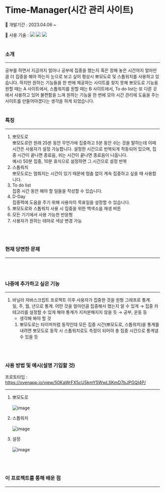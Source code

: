 # Time-Manager(시간 관리 사이트)
📌 개발기간 : 2023.04.06 ~

📌 사용 기술 : <img src="https://img.shields.io/badge/-JavaScript-F7DF1E?style=flat&logo=JavaScript&logoColor=white"/>
<img src="https://img.shields.io/badge/-HTML-E34F26?style=flat&logo=HTML5&logoColor=white"/>
<img src="https://img.shields.io/badge/-CSS-1572B6?style=flat&logo=CSS3&logoColor=white"/>
<br/>
<br/>

### 소개

---

공부를 하면서 지금까지 얼마나 공부에 집중을 했는지 혹은 정해 놓은 시간까지 얼마만큼 더 집중을 해야 하는지 눈으로 보고 싶어 평상시 뽀모도로 및 스톱워치를 사용하고 있습니다. 하지만 원하는 기능들을 한 번에 제공하는 사이트를 찾지 못해 뽀모도로 기능을 원할 때는 A 사이트에서, 스톱워치를 원할 때는 B 사이트에서, To do list는 또 다른 곳에서 사용하고 있어 불편함을 느껴 원하는 기능을 한 번에 모아 시간 관리에 도움을 주는 사이트를 만들어야겠다는 생각을 하게 되었습니다. 
<br/>
<br/>

### 특징

---

1. 뽀모도로<br/> 
뽀모도로란 원래 25분 동안 무언가에 집중하고 5분 동안 쉬는 것을 말하는데 이때 시간은 사용자가 설정 가능합니다. 설정한 시간으로 반복되게 작동되어 있으며, 집중 시간이 끝나면 종료음, 쉬는 시간이 끝나면 종료음이 나옵니다.<br/>
예시) 50분 집중, 10분 휴식으로 설정하면 그 시간으로 설정 반복
2. 스톱워치<br/>
뽀모도로는 멈춰지는 시간이 있기 때문에 멈춤 없이 계속 집중하고 싶을 때 사용합니다.
3. To do list<br/>
집중 시간 동안 해야 할 일들을 작성할 수 있습니다.
4. D-Day<br/>
집중력에 도움을 주기 위해 사용자의 목표일을 설정할 수 있습니다.     
5. 뽀모도로와 스톱워치 사용 시 집중을 위한 백색소음 재생 버튼
6. 모든 기기에서 사용 가능한 반응형
7. 사용자가 원하는 테마로 색상 변경 가능
<br/>
<br/>

### 현재 당면한 문제
---
<br/>
<br/>

### 나중에 추가하고 싶은 기능
---

1. 바닐라 자바스크립트 프로젝트 이후 사용자가 집중한 것을 원형 그래프로 통계.<br/>
일, 주, 월, 년으로 통계. 어떤 것을 얼마만큼 집중해서 했는지 알 수 있게 → 집중 카테고리를 설정할 수 있게 해야 통계가 지저분해지지 않을 듯 → 공부, 운동 등
    - 생각해 봐야 할 것
    1. 뽀모도로는 타이머처럼 동작인데 모든 집중 시간(뽀모도로, 스톱워치)을 통계를 내려면 뽀모도로 동작 시 스톱워치로도 측정이 되어야 총 집중 시간으로 통계낼 수 있을 듯
<br/>
<br/>

### 사용 방법 및 예시(설명 기입할 것)
프로토타입 : https://ovenapp.io/view/50KaWrFX5cU5kmY5WwLSKmD7bJPGQI4P/

---

1. 뽀모도로<br/><br/>
![image](https://user-images.githubusercontent.com/73331052/231891187-2b56f937-d30a-47fd-b64c-163d980479b5.png)

2. 스톱워치<br/><br/> 
![image](https://user-images.githubusercontent.com/73331052/231891462-8d58f5bb-86fa-4b80-99ff-f537c13447a7.png)

3. 설정<br/><br/>
![image](https://user-images.githubusercontent.com/73331052/231891531-f1426319-10b0-43a2-bdb6-4415c281e1db.png)

<br/>
<br/>

### 이 프로젝트를 통해 배운 점
---
